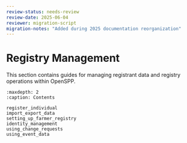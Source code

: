```yaml
---
review-status: needs-review
review-date: 2025-06-04
reviewer: migration-script
migration-notes: "Added during 2025 documentation reorganization"
---
```


# Registry Management

This section contains guides for managing registrant data and registry operations within OpenSPP.

```{toctree}
:maxdepth: 2
:caption: Contents

register_individual
import_export_data
setting_up_farmer_registry
identity_management
using_change_requests
using_event_data
```
